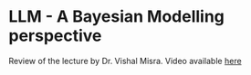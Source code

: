 # LLM - A Bayesian Modelling perspective

Review of the lecture by Dr. Vishal Misra. Video available [here](https://www.youtube.com/watch?v=sLodkyHlQhY&t=2s)
